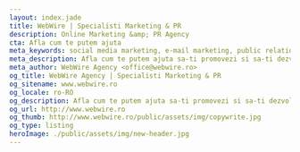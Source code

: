 ```yaml
---
layout: index.jade
title: WebWire | Specialisti Marketing & PR
description: Online Marketing &amp; PR Agency
cta: Afla cum te putem ajuta
meta_keywords: social media marketing, e-mail marketing, public relations, promovare website, seo, advertising, promovare afaceri
meta_description: Afla cum te putem ajuta sa-ti promovezi si sa-ti dezvolti afacerea. Solutii dovedite de marketing online, social media si e-mail marketing.
meta_author: WebWire Agency <office@webwire.ro>
og_title: WebWire Agency | Specialisti Marketing & PR
og_sitename: www.webwire.ro
og_locale: ro-RO
og_description: Afla cum te putem ajuta sa-ti promovezi si sa-ti dezvolti afacerea. Solutii dovedite de marketing online, social media si e-mail marketing.
og_url: http://www.webwire.ro
og_thumb: http://www.webwire.ro/public/assets/img/copywrite.jpg
og_type: listing
heroImage: ./public/assets/img/new-header.jpg
---
```

